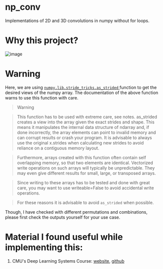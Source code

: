 # np_conv

Implementations of 2D and 3D convolutions in numpy without for loops.

# Why this project? 


![image](https://github.com/abhi-glitchhg/np_conv/assets/72816663/6f60d5a3-cbdb-47a9-9bf3-e4f74e2741e9)


# Warning 

Here, we are using [ `numpy.lib.stride_tricks.as_strided` ](https://numpy.org/doc/stable/reference/generated/numpy.lib.stride_tricks.as_strided.html) function to get the desired views of the numpy array. The documentation of the above function warns to use this function with care. 
> Warning

>This function has to be used with extreme care, see notes. 
as_strided creates a view into the array given the exact strides and shape. This means it manipulates the internal data structure of ndarray and, if done incorrectly, the array elements can point to invalid memory and can corrupt results or crash your program. It is advisable to always use the original x.strides when calculating new strides to avoid reliance on a contiguous memory layout.

>Furthermore, arrays created with this function often contain self overlapping memory, so that two elements are identical. Vectorized write operations on such arrays will typically be unpredictable. They may even give different results for small, large, or transposed arrays.

>Since writing to these arrays has to be tested and done with great care, you may want to use writeable=False to avoid accidental write operations.

> For these reasons it is advisable to avoid `as_strided` when possible.

Though, I have checked with different permutations and combinations, please first check the outputs yourself for your use case. 


# Material I found useful while implementing this:

1) CMU's Deep Learning Systems Course: [website](https://dlsyscourse.org/), [github](https://github.com/dlsyscourse/public_notebooks) 

